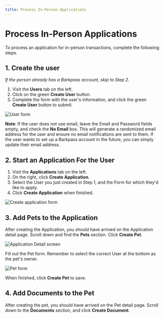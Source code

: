 ```yaml
---
title: Process In-Person Applications
---
```







# Process In-Person Applications

To process an application for in-person transactions, complete the following steps.

## 1. Create the user

_If the person already has a Barkpass account, skip to Step 2_.

1. Visit the **Users** tab on the left.
2. Click on the green **Create User** button.
3. Complete the form with the user's information, and click the green **Create User** button to submit.

![User form](/images/uploads/screen-shot-2019-12-03-at-7.37.34-am.png)

**Note**: If the user does not use email, leave the Email and Password fields empty, and check the **No Email** box. This will generate a randomized email address for the user and ensure no email notifications are sent to them. If the user wants to set up a Barkpass account in the future, you can simply update their email address.

## 2. Start an Application For the User

1. Visit the **Applications** tab on the left.
2. On the right, click **Create Application**.
3. Select the User you just created in Step 1, and the Form for which they'd like to apply.
4. Click **Create Application** when finished.

![Create application form](/images/uploads/screen-shot-2019-12-03-at-7.41.57-am.png)

## 3. Add Pets to the Application

After creating the Application, you should have arrived on the Application detail page. Scroll down and find the **Pets** section. Click **Create Pet**.

![Application Detail screen](/images/uploads/screen-shot-2019-12-03-at-7.44.29-am.png)

Fill out the Pet form. Remember to select the correct User at the bottom as the pet's owner.

![Pet form](/images/uploads/screen-shot-2019-12-03-at-7.45.44-am.png)

When finished, click **Create Pet** to save.

## 4. Add Documents to the Pet

After creating the pet, you should have arrived on the Pet detail page. Scroll down to the **Documents** section, and click **Create Document**.
